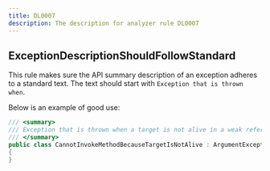 ```yaml
---
title: DL0007
description: The description for analyzer rule DL0007
---
```

## ExceptionDescriptionShouldFollowStandard

This rule makes sure the API summary description of an exception adheres to
a standard text. The text should start with `Exception that is thrown when`.

Below is an example of good use:

```csharp
/// <summary>
/// Exception that is thrown when a target is not alive in a weak reference.
/// </summary>
public class CannotInvokeMethodBecauseTargetIsNotAlive : ArgumentException
{
}
```
